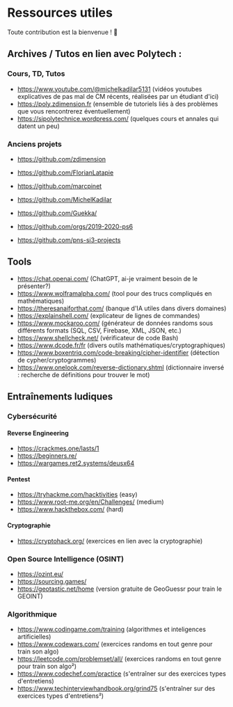 # Ressources utiles

Toute contribution est la bienvenue ! 🙏

## Archives / Tutos en lien avec Polytech :

### Cours, TD, Tutos

- https://www.youtube.com/@michelkadilar5131 (vidéos youtubes explicatives de pas mal de CM récents, réalisées par un étudiant d'ici)
- https://poly.zdimension.fr (ensemble de tutoriels liés à des problèmes que vous rencontrerez éventuellement)
- https://sipolytechnice.wordpress.com/ (quelques cours et annales qui datent un peu)

### Anciens projets

- https://github.com/zdimension
- https://github.com/FlorianLatapie
- https://github.com/marcpinet
- https://github.com/MichelKadilar
- https://github.com/Guekka/

- https://github.com/orgs/2019-2020-ps6
- https://github.com/pns-si3-projects

## Tools

- https://chat.openai.com/ (ChatGPT, ai-je vraiment besoin de le présenter?)
- https://www.wolframalpha.com/ (tool pour des trucs compliqués en mathématiques)
- https://theresanaiforthat.com/ (banque d'IA utiles dans divers domaines)
- https://explainshell.com/ (explicateur de lignes de commandes)
- https://www.mockaroo.com/ (générateur de données randoms sous différents formats (SQL, CSV, Firebase, XML, JSON, etc.)
- https://www.shellcheck.net/ (vérificateur de code Bash)
- https://www.dcode.fr/fr (divers outils mathématiques/cryptographiques)
- https://www.boxentriq.com/code-breaking/cipher-identifier (détection de cypher/cryptogrammes)
- https://www.onelook.com/reverse-dictionary.shtml (dictionnaire inversé : recherche de définitions pour trouver le mot)

## Entraînements ludiques

### Cybersécurité

#### Reverse Engineering

- https://crackmes.one/lasts/1
- https://beginners.re/
- https://wargames.ret2.systems/deusx64

#### Pentest

- https://tryhackme.com/hacktivities (easy)
- https://www.root-me.org/en/Challenges/ (medium)
- https://www.hackthebox.com/ (hard)

#### Cryptographie

- https://cryptohack.org/ (exercices en lien avec la cryptographie)

### Open Source Intelligence (OSINT)

- https://ozint.eu/
- https://sourcing.games/
- https://geotastic.net/home (version gratuite de GeoGuessr pour train le GEOINT)

### Algorithmique

- https://www.codingame.com/training (algorithmes et inteligences artificielles)
- https://www.codewars.com/ (exercices randoms en tout genre pour train son algo)
- https://leetcode.com/problemset/all/ (exercices randoms en tout genre pour train son algo²)
- https://www.codechef.com/practice (s'entraîner sur des exercices types d'entretiens)
- https://www.techinterviewhandbook.org/grind75 (s'entraîner sur des exercices types d'entretiens²)
